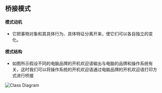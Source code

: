 ## 桥接模式

#### 模式动机

* 它把事物对象和其具体行为、具体特征分离开来，使它们可以各自独立的变化。


#### 模式结构

* 如图所示假设不同的电脑品牌的开机欢迎语输出与电脑的品牌和操作系统有关，这时我们可以将操作系统的开机欢迎语通过电脑品牌的开机欢迎语打印方式进行桥接

![Class Diagram](http://www.plantuml.com/plantuml/proxy?src=https://raw.githubusercontent.com/yueyangtian/Design-pattern/master/UML/bridge.puml)